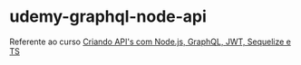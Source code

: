 # udemy-graphql-node-api

Referente ao curso [Criando API's com Node.js, GraphQL, JWT, Sequelize e TS](https://www.udemy.com/criando-apis-com-nodejs-graphql-jwt-e-sequelize)